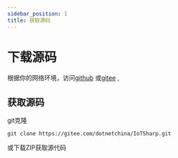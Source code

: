 ```yaml
---
sidebar_position: 1
title: 获取源码
---
```


# 下载源码
根据你的网络环境，访问[github](https://github.com/IoTSharp/IoTSharp) 或[gitee](https://gitee.com/dotnetchina/IoTSharp) ,



## 获取源码
git克隆
```
git clone https://gitee.com/dotnetchina/IoTSharp.git
```
或下载ZIP获取源代码
